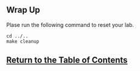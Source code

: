 ## Wrap Up

Plase run the following command to reset your lab.

```
cd ../..
make cleanup
```

## [Return to the Table of Contents](../../README.md)


